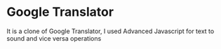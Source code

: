 # Google Translator

It is a clone of Google Translator, I used Advanced Javascript for text to sound and vice versa operations
